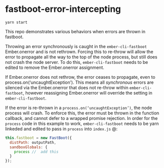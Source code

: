 # fastboot-error-intercepting
`yarn start`

This repo demonstrates various behaviors when errors are thrown in fastboot.

Throwing an error synchronously is caught in the `ember-cli-fastboot` Ember.onerror and is not rethrown. Forcing this to re-throw will allow the error to propagate all the way to the top of the node process, but still does not crash the node server. To do this, `ember-cli-fastboot` needs to be edited to remove the Ember.onerror assignment.

If Ember.onerror does not rethrow, the error ceases to propagate, even to process.on(‘uncaughtException’). This means all _synchronous_ errors are silenced via the Ember.onerror that does not re-throw within `ember-cli-fastboot`, however reassigning Ember.onerror will override the setting in `ember-cli-fastboot`.

If the error is re-thrown in a `process.on(‘uncaughtException’)`, the node process will crash. To enforce this, the error must be thrown in the function callback, and cannot defer to a wrapped promise rejection. In order for the `process` code in this example to work, `ember-cli-fastboot` needs to be yarn linkeded and edited to pass in `process` into `index.js` @:
```javascript
this.fastboot = new FastBoot({
  distPath: outputPath,
  sandboxGlobals: {
    process //  add this
  }
});
```
